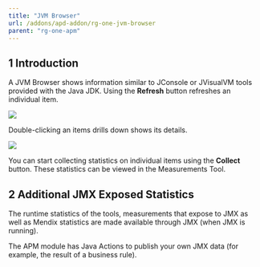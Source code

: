 ```yaml
---
title: "JVM Browser"
url: /addons/apd-addon/rg-one-jvm-browser
parent: "rg-one-apm"
---
```


## 1 Introduction

A JVM Browser shows information similar to JConsole or JVisualVM tools provided with the Java JDK. Using the **Refresh** button refreshes an individual item.

![](attachments/rg-one-jvm-browser/Overview.png)                

Double-clicking an items drills down shows its details.

![](attachments/rg-one-jvm-browser/Details.png)

You can start collecting statistics on individual items using the **Collect** button. These statistics can be viewed in the Measurements Tool.

## 2 Additional JMX Exposed Statistics

The runtime statistics of the tools, measurements that expose to JMX as well as Mendix statistics are made available through JMX (when JMX is running).

The APM module has Java Actions to publish your own JMX data (for example, the result of a business rule).
